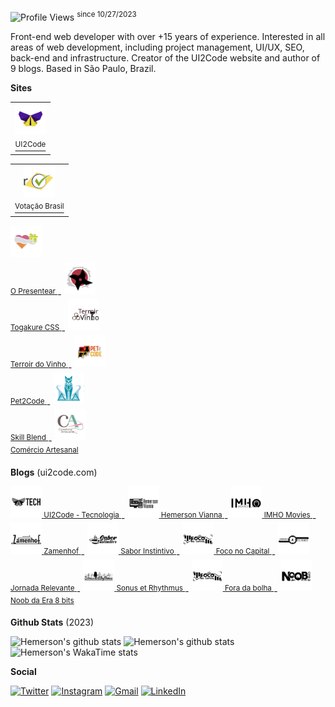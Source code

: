 ![Profile Views](https://komarev.com/ghpvc/?username=ui2code) <sup>since 10/27/2023</sup>

Front-end web developer with over +15 years of experience. Interested in all areas of web development, including project management, UI/UX, SEO, back-end and infrastructure. Creator of the UI2Code website and author of 9 blogs. Based in São Paulo, Brazil.

**Sites**

<a href="https://ui2code.com" target="_blank">
  <table>
    <tr>
      <td align="center"><img src="./resources/sites/ui2code.svg" width="50" /></td>
    </tr>
    <tr>
      <td align="center"><sup>UI2Code</sup></td>
    </tr>
  </table>
</a>
<a href="https://votacaobrasil.com.br" target="_blank">
  <table>
    <tr>
      <td align="center"><img src="./resources/sites/votacaobrasil.svg" width="50" /></td>
    </tr>
    <tr>
      <td align="center"><sup>Votação Brasil</sup></td>
    </tr>
  </table>
</a>
<sup>
  <a href="https://opresentear.com.br" target="_blank">
    <img src="./resources/sites/opresentear.svg" width="50" />
    <br />
    <span>O Presentear</span>
  </a>
</sup> - 
<sup>
  <a href="https://togakurecss.com" target="_blank">
    <img src="./resources/sites/togakure.svg" width="50" />
    <br />
    <span>Togakure CSS</span>
  </a>
</sup> - 
<sup>
  <a href="https://terroirdovinho.com.br" target="_blank">
    <img src="./resources/sites/terroirdovinho.svg" width="50" />
    <br />
    <span>Terroir do Vinho</span>
  </a>
</sup> - 
<sup>
  <a href="https://pet2code.com" target="_blank">
    <img src="./resources/sites/pet2code.svg" width="50" />
    <br />
    <span>Pet2Code</span>
  </a>
</sup> - 
<sup>
  <a href="https://skillblend.com.br" target="_blank">
    <img src="./resources/sites/skillblend.svg" width="50" />
    <br />
    <span>Skill Blend</span>
  </a>
</sup> - 
<sup>
  <a href="https://comercioartesanal.com" target="_blank">
    <img src="./resources/sites/comercioartesanal.svg" width="50" />
    <br />
    <span>Comércio Artesanal</span>
  </a>
</sup>


**Blogs** (ui2code.com)

<sup>
  <a href="https://ui2code.com/blogs/tecnologia" target="_blank">
    <img src="./resources/blogs/tecnologia.svg" width="50" />
    <span>UI2Code - Tecnologia</span>
  </a>
</sup> - 
<sup>
  <a href="https://ui2code.com/blogs/hemersonvianna" target="_blank">
    <img src="./resources/blogs/hemersonvianna.svg" width="50" />
    <span>Hemerson Vianna</span>
  </a>
</sup> - 
<sup>
  <a href="https://ui2code.com/blogs/imhomovies/" target="_blank">
    <img src="./resources/blogs/imhomovies.svg" width="50" />
    <span>IMHO Movies</span>
  </a>
</sup> - 
<sup>
  <a href="https://ui2code.com/blogs/zamenhof/" target="_blank">
    <img src="./resources/blogs/zamenhof.svg" width="50" />
    <span>Zamenhof</span>
  </a>
</sup> - 
<sup>
  <a href="https://ui2code.com/blogs/saborinstintivo/" target="_blank">
    <img src="./resources/blogs/saborinstintivo.svg" width="50" />
    <span>Sabor Instintivo</span>
  </a>
</sup> - 
<sup>
  <a href="https://ui2code.com/blogs/foconocapital/" target="_blank">
    <img src="./resources/blogs/foconocapital.svg" width="50" />
    <span>Foco no Capital</span>
  </a>
</sup> - 
<sup>
  <a href="https://ui2code.com/blogs/jornadarelevante/" target="_blank">
    <img src="./resources/blogs/jornadarelevante.svg" width="50" />
    <span>Jornada Relevante</span>
  </a>
</sup> - 
<sup>
  <a href="https://ui2code.com/blogs/sonusetrhythmus/" target="_blank">
    <img src="./resources/blogs/snousetrhythmus.svg" width="50" />
    <span>Sonus et Rhythmus</span>
  </a>
</sup> - 
<sup>
  <a href="https://ui2code.com/blogs/foradabolha/" target="_blank">
    <img src="./resources/blogs/foconocapital.svg" width="50" />
    <span>Fora da bolha</span>
  </a>
</sup> - 
<sup>
  <a href="https://ui2code.com/blogs/noobdaera8bits/" target="_blank">
    <img src="./resources/blogs/noobdaera8bits.svg" width="50" />
    <span>Noob da Era 8 bits</span>
  </a>
</sup>

**Github Stats** (2023)

![Hemerson's github stats](https://github-readme-stats.vercel.app/api?username=ui2code\&rank_icon=percentile\&theme=tokyonight\&hide=contribs,stars\&show=reviews,prs_merged\&include_all_commits=true&show_icons=true\&count_private=true\&role=OWNER,ORGANIZATION_MEMBER,COLLABORATOR\&include_orgs=true\&custom_title=\&hide_border=true\&n=n101)
![Hemerson's github stats](https://github-readme-streak-stats.herokuapp.com?user=ui2code&theme=tokyonight&hide_border=true&card_width=200&date_format=M%20j%5B%2C%20Y%5D&hide_current_streak=true&hide_longest_streak=true)
![Hemerson's WakaTime stats](https://github-readme-stats.vercel.app/api/wakatime?username=ui2code\&hide_border=true\&layout=compact\&theme=tokyonight\&langs_count=8&hide=properties&custom_title=Most%20Used%20Languages\&range=all_time)

**Social**

[![Twitter](https://img.shields.io/badge/Twitter-1DA1F2?style=for-the-badge&logo=twitter&logoColor=white)](https://twitter.com/ui2code)
[![Instagram](https://img.shields.io/badge/Instagram-E4405F?style=for-the-badge&logo=instagram&logoColor=white)](https://instagram.com/ui2code)
[![Gmail](https://img.shields.io/badge/Gmail-D14836?style=for-the-badge&logo=gmail&logoColor=white)](mailto:hemerson.lourenco@gmail.com)
[![LinkedIn](https://img.shields.io/badge/LinkedIn-0077B5?style=for-the-badge&logo=linkedin&logoColor=white)](https://www.linkedin.com/in/hemersonvianna)
